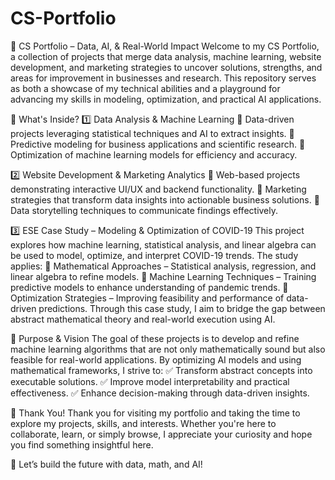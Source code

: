 # CS-Portfolio
🚀 CS Portfolio – Data, AI, & Real-World Impact
Welcome to my CS Portfolio, a collection of projects that merge data analysis, machine learning, website development, and marketing strategies to uncover solutions, strengths, and areas for improvement in businesses and research. This repository serves as both a showcase of my technical abilities and a playground for advancing my skills in modeling, optimization, and practical AI applications.

📌 What's Inside?
1️⃣ Data Analysis & Machine Learning
🔹 Data-driven projects leveraging statistical techniques and AI to extract insights.
🔹 Predictive modeling for business applications and scientific research.
🔹 Optimization of machine learning models for efficiency and accuracy.

2️⃣ Website Development & Marketing Analytics
🔹 Web-based projects demonstrating interactive UI/UX and backend functionality.
🔹 Marketing strategies that transform data insights into actionable business solutions.
🔹 Data storytelling techniques to communicate findings effectively.

3️⃣ ESE Case Study – Modeling & Optimization of COVID-19
This project explores how machine learning, statistical analysis, and linear algebra can be used to model, optimize, and interpret COVID-19 trends. The study applies:
🔹 Mathematical Approaches – Statistical analysis, regression, and linear algebra to refine models.
🔹 Machine Learning Techniques – Training predictive models to enhance understanding of pandemic trends.
🔹 Optimization Strategies – Improving feasibility and performance of data-driven predictions.
Through this case study, I aim to bridge the gap between abstract mathematical theory and real-world execution using AI.

🌟 Purpose & Vision
The goal of these projects is to develop and refine machine learning algorithms that are not only mathematically sound but also feasible for real-world applications. By optimizing AI models and using mathematical frameworks, I strive to:
✅ Transform abstract concepts into executable solutions.
✅ Improve model interpretability and practical effectiveness.
✅ Enhance decision-making through data-driven insights.

🙏 Thank You!
Thank you for visiting my portfolio and taking the time to explore my projects, skills, and interests. Whether you're here to collaborate, learn, or simply browse, I appreciate your curiosity and hope you find something insightful here.

🚀 Let’s build the future with data, math, and AI!

